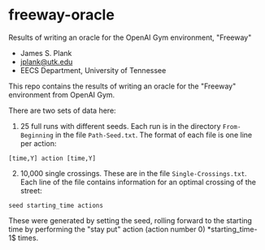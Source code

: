 # freeway-oracle

Results of writing an oracle for the OpenAI Gym environment, "Freeway"

- James S. Plank
- jplank@utk.edu
- EECS Department, University of Tennessee

This repo contains the results of writing an oracle for the "Freeway"
environment from OpenAI Gym.  

There are two sets of data here:

1. 25 full runs with different seeds.  Each run is in the
   directory `From-Beginning` in the file `Path-Seed.txt`.
   The format of each file is one line per action:

```
[time,Y] action [time,Y]
```

2. 10,000 single crossings.  These are in the file
   `Single-Crossings.txt`.  Each line of the file contains 
   information for an optimal crossing of the street:

```
seed starting_time actions
````

These were generated by setting the seed, rolling forward to the starting
time by performing the "stay put" action (action number 0) *starting_time-1$
times.

